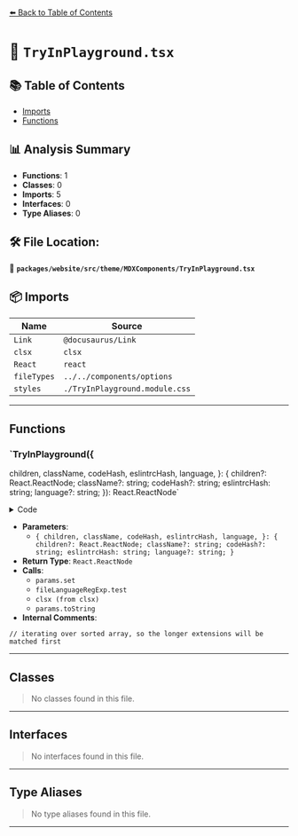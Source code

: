 [⬅️ Back to Table of Contents](../../../../../index.md)

# 📄 `TryInPlayground.tsx`

## 📚 Table of Contents

- [Imports](#imports)
- [Functions](#functions)

## 📊 Analysis Summary

- **Functions**: 1
- **Classes**: 0
- **Imports**: 5
- **Interfaces**: 0
- **Type Aliases**: 0

## 🛠️ File Location:
📂 **`packages/website/src/theme/MDXComponents/TryInPlayground.tsx`**

## 📦 Imports

| Name | Source |
|------|--------|
| `Link` | `@docusaurus/Link` |
| `clsx` | `clsx` |
| `React` | `react` |
| `fileTypes` | `../../components/options` |
| `styles` | `./TryInPlayground.module.css` |


---

## Functions

### `TryInPlayground({
  children,
  className,
  codeHash,
  eslintrcHash,
  language,
}: {
  children?: React.ReactNode;
  className?: string;
  codeHash?: string;
  eslintrcHash: string;
  language?: string;
}): React.ReactNode`

<details><summary>Code</summary>

```ts
export function TryInPlayground({
  children,
  className,
  codeHash,
  eslintrcHash,
  language,
}: {
  children?: React.ReactNode;
  className?: string;
  codeHash?: string;
  eslintrcHash: string;
  language?: string;
}): React.ReactNode {
  const params = new URLSearchParams({ eslintrc: eslintrcHash });
  if (codeHash) {
    params.set('code', codeHash);
  }
  if (language) {
    // iterating over sorted array, so the longer extensions will be matched first
    for (const [
      fileExtension,
      fileLanguageRegExp,
    ] of fileExtensionsSortedByLength) {
      if (fileLanguageRegExp.test(language)) {
        params.set('fileType', `.${fileExtension}`);
        break;
      }
    }
  }

  return (
    <Link
      className={clsx(styles.tryInPlaygroundLink, className)}
      target="_blank"
      to={`/play#${params.toString()}`}
    >
      {children}
    </Link>
  );
}
```
</details>

- **Parameters**:
  - `{
  children,
  className,
  codeHash,
  eslintrcHash,
  language,
}: {
  children?: React.ReactNode;
  className?: string;
  codeHash?: string;
  eslintrcHash: string;
  language?: string;
}`
- **Return Type**: `React.ReactNode`
- **Calls**:
  - `params.set`
  - `fileLanguageRegExp.test`
  - `clsx (from clsx)`
  - `params.toString`
- **Internal Comments**:
```
// iterating over sorted array, so the longer extensions will be matched first
```


---

## Classes

> No classes found in this file.


---

## Interfaces

> No interfaces found in this file.


---

## Type Aliases

> No type aliases found in this file.


---